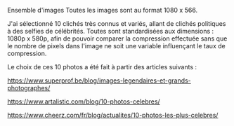 Ensemble d'images
Toutes les images sont au format 1080 x 566.

J'ai sélectionné 10 clichés très connus et variés, allant de clichés politiques à des selfies de célébrités.
Toutes sont standardisées aux dimensions : 1080p x 580p, afin de pouvoir comparer la compression effectuée sans que le nombre de pixels dans l'image ne soit une variable influençant le taux de compression.

Le choix de ces 10 photos a été fait à partir des articles suivants :

https://www.superprof.be/blog/images-legendaires-et-grands-photographes/


https://www.artalistic.com/blog/10-photos-celebres/


https://www.cheerz.com/fr/blog/actualites/10-photos-les-plus-celebres/
